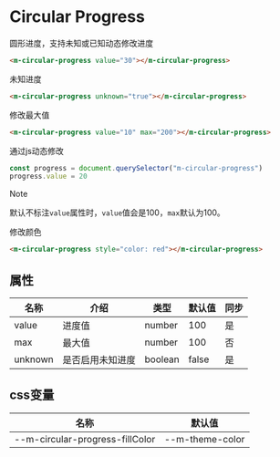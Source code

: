 # Circular Progress

圆形进度，支持未知或已知动态修改进度

```html
<m-circular-progress value="30"></m-circular-progress>
```

未知进度

```html
<m-circular-progress unknown="true"></m-circular-progress>
```

修改最大值

```html
<m-circular-progress value="10" max="200"></m-circular-progress>
```

通过js动态修改

```js
const progress = document.querySelector("m-circular-progress")
progress.value = 20
```

> [!NOTE]
>
> 默认不标注`value`属性时，`value`值会是100，`max`默认为100。

修改颜色

```html
<m-circular-progress style="color: red"></m-circular-progress>
```

## 属性

| 名称    | 介绍             | 类型    | 默认值 | 同步 |
| ------- | ---------------- | ------- | ------ | ---- |
| value   | 进度值           | number  | 100    | 是   |
| max     | 最大值           | number  | 100    | 否   |
| unknown | 是否启用未知进度 | boolean | false  | 是   |

## css变量

| 名称                            | 默认值          |
| ------------------------------- | --------------- |
| --m-circular-progress-fillColor | --m-theme-color |

